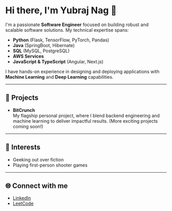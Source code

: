 # Hi there, I'm Yubraj Nag 👋

I'm a passionate **Software Engineer** focused on building robust and scalable software solutions. My technical expertise spans:

- **Python** (Flask, TensorFlow, PyTorch, Pandas)
- **Java** (SpringBoot, Hibernate)
- **SQL** (MySQL, PostgreSQL)
- **AWS Services**
- **JavaScript & TypeScript** (Angular, Next.js)

I have hands-on experience in designing and deploying applications with **Machine Learning** and **Deep Learning** capabilities.

---

## 🚀 Projects

- **BitCrunch**  
  My flagship personal project, where I blend backend engineering and machine learning to deliver impactful results. (More exciting projects coming soon!)

---

## 🎯 Interests

- Geeking out over fiction  
- Playing first-person shooter games

---

## 🌐 Connect with me

- [LinkedIn](https://linkedin.com/in/yubraj-nag)
- [LeetCode](https://leetcode.com/u/Yubraj_Nag/)

<!--
Feel free to reach out if you'd like to collaborate or just say hi!
-->
